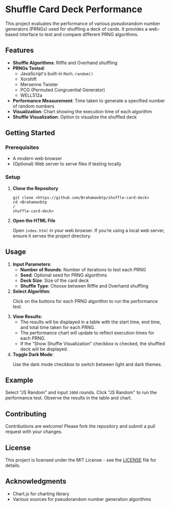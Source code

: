 <h1>Shuffle Card Deck Performance</h1>
<p>This project evaluates the performance of various pseudorandom number generators (PRNGs) used for shuffling a deck of cards. It provides a web-based interface to test and compare different PRNG algorithms.</p>

<h2>Features</h2>
    <ul>
        <li><strong>Shuffle Algorithms</strong>: Riffle and Overhand shuffling</li>
        <li><strong>PRNGs Tested</strong>:
            <ul>
                <li>JavaScript's built-in <code>Math.random()</code></li>
                <li>Xorshift</li>
                <li>Mersenne Twister</li>
                <li>PCG (Permuted Congruential Generator)</li>
                <li>WELL512a</li>
            </ul>
        </li>
        <li><strong>Performance Measurement</strong>: Time taken to generate a specified number of random numbers</li>
        <li><strong>Visualization</strong>: Chart showing the execution time of each algorithm</li>
        <li><strong>Shuffle Visualization</strong>: Option to visualize the shuffled deck</li>
    </ul>

<h2>Getting Started</h2>
    <h3>Prerequisites</h3>
    <ul>
        <li>A modern web browser</li>
        <li>(Optional) Web server to serve files if testing locally</li>
    </ul>

<h3>Setup</h3>
    <ol>
        <li><strong>Clone the Repository</strong>
            <pre><code>git clone &lt;https://github.com/Brahamanbtp/shuffle-card-deck&gt;
cd &lt;Brahamanbtp
/
shuffle-card-deck&gt;</code></pre>
        </li>
        <li><strong>Open the HTML File</strong>
            <p>Open <code>index.html</code> in your web browser. If you’re using a local web server, ensure it serves the project directory.</p>
        </li>
    </ol>

<h2>Usage</h2>
    <ol>
        <li><strong>Input Parameters</strong>:
            <ul>
                <li><strong>Number of Rounds</strong>: Number of iterations to test each PRNG</li>
                <li><strong>Seed</strong>: Optional seed for PRNG algorithms</li>
                <li><strong>Deck Size</strong>: Size of the card deck</li>
                <li><strong>Shuffle Type</strong>: Choose between Riffle and Overhand shuffling</li>
            </ul>
        </li>
        <li><strong>Select Algorithm</strong>:
            <p>Click on the buttons for each PRNG algorithm to run the performance test.</p>
        </li>
        <li><strong>View Results</strong>:
            <ul>
                <li>The results will be displayed in a table with the start time, end time, and total time taken for each PRNG.</li>
                <li>The performance chart will update to reflect execution times for each PRNG.</li>
                <li>If the “Show Shuffle Visualization” checkbox is checked, the shuffled deck will be displayed.</li>
            </ul>
        </li>
        <li><strong>Toggle Dark Mode</strong>:
            <p>Use the dark mode checkbox to switch between light and dark themes.</p>
        </li>
    </ol>

<h2>Example</h2>
    <p>Select "JS Random" and input <code>1000</code> rounds. Click "JS Random" to run the performance test. Observe the results in the table and chart.</p>

<h2>Contributing</h2>
    <p>Contributions are welcome! Please fork the repository and submit a pull request with your changes.</p>

<h2>License</h2>
    <p>This project is licensed under the MIT License - see the <a href="LICENSE">LICENSE</a> file for details.</p>

<h2>Acknowledgments</h2>
    <ul>
        <li>Chart.js for charting library</li>
        <li>Various sources for pseudorandom number generation algorithms</li>
    </ul>
</body>
</html>
